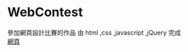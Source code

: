 # WebContest
參加網頁設計比賽的作品
由 html ,css ,javascript ,jQuery 完成
<br>
<a target='_blank' href='https://contest.cpmah.org.tw/award/2018/web/C2018b004/'>網頁</a>
